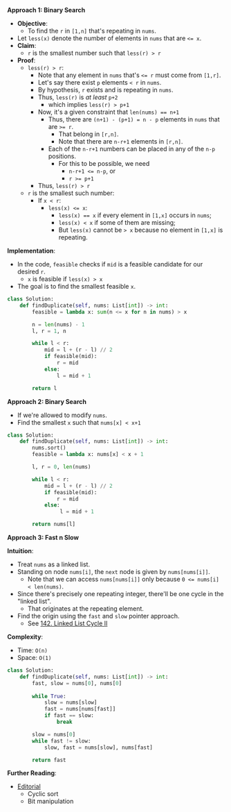 **Approach 1: Binary Search**

* **Objective**:
	* To find the `r` in `[1,n]` that's repeating in `nums`.
* Let `less(x)` denote the number of elements in `nums` that are `<= x`.
* **Claim**:
	* `r` is the smallest number such that `less(r) > r`
* **Proof**: 
	* `less(r) > r`:
		* Note that any element in `nums` that's `<= r` must come from `[1,r]`.
		* Let's say there exist `p` elements `< r` in `nums`.
		* By hypothesis, `r` exists and is repeating in `nums`.
		* Thus, `less(r)` is *at least* `p+2`
			* which implies `less(r) > p+1`
		* Now, it's a given constraint that `len(nums) == n+1`
			* Thus, there are `(n+1) - (p+1) = n - p` elements in `nums` that are `>= r`.
				* That belong in `[r,n]`.
				* Note that there are `n-r+1` elements in `[r,n]`.
			* Each of the `n-r+1` numbers can be placed in any of the `n-p` positions.
				* For this to be possible, we need
					* `n-r+1 <= n-p`, or
					* `r >= p+1`
		* Thus, `less(r) > r`
	* `r` is the smallest such number:		
		* If `x < r`:
			* `less(x) <= x`:
				* `less(x) == x` if every element in `[1,x]` occurs in `nums`;
				* `less(x) < x` if some of them are missing;
				* But `less(x)` cannot be `> x` because no element in `[1,x]` is repeating.

**Implementation**:

* In the code, `feasible` checks if `mid` is a feasible candidate for our desired `r`.
	* `x` is feasible if `less(x) > x`
* The goal is to find the smallest feasible `x`.
```py
class Solution:
    def findDuplicate(self, nums: List[int]) -> int:
        feasible = lambda x: sum(n <= x for n in nums) > x

        n = len(nums) - 1
        l, r = 1, n

        while l < r:
            mid = l + (r - l) // 2
            if feasible(mid):
                r = mid
            else:
                l = mid + 1

        return l
```

**Approach 2: Binary Search**

* If we're allowed to modify `nums`.
* Find the smallest `x` such that `nums[x] < x+1`
```py
class Solution:
    def findDuplicate(self, nums: List[int]) -> int:
        nums.sort()        
        feasible = lambda x: nums[x] < x + 1

        l, r = 0, len(nums)

        while l < r:
            mid = l + (r - l) // 2
            if feasible(mid):
                r = mid
            else:
                 l = mid + 1

        return nums[l]
```

**Approach 3: Fast n Slow**

**Intuition**:
* Treat `nums` as a linked list.
* Standing on node `nums[i]`, the `next` node is given by `nums[nums[i]]`.
	* Note that we can access `nums[nums[i]]` only because `0 <= nums[i] < len(nums)`.
* Since there's precisely one repeating integer, there'll be one cycle in the "linked list".
	* That originates at the repeating element.
* Find the origin using the `fast` and `slow` pointer approach.
	* See [142. Linked List Cycle II](https://leetcode.com/problems/linked-list-cycle-ii/)
	
**Complexity**:
* Time: `O(n)`
* Space: `O(1)`
```py
class Solution:
    def findDuplicate(self, nums: List[int]) -> int:        
        fast, slow = nums[0], nums[0]
        
        while True:
            slow = nums[slow]
            fast = nums[nums[fast]]
            if fast == slow:
                break

        slow = nums[0]
        while fast != slow:
            slow, fast = nums[slow], nums[fast]

        return fast
```

**Further Reading**:
* [Editorial](https://leetcode.com/problems/find-the-duplicate-number/editorial/)
	* Cyclic sort
	* Bit manipulation
